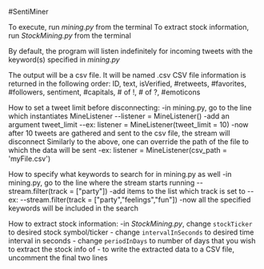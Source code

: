 #SentiMiner

To execute, run *mining.py* from the terminal
To extract stock information, run *StockMining.py* from the terminal

By default, the program will listen indefinitely for incoming tweets with the keyword(s) specified in *mining.py*

The output will be a csv file.  It will be named <Timestamp of first tweet collected>.csv
CSV file information is returned in the following order:
ID, text, isVerified, #retweets, #favorites, #followers, sentiment, #capitals, # of !, # of ?, #emoticons

How to set a tweet limit before disconnecting:
	-in mining.py, go to the line which instantiates MineListener
		--listener = MineListener()
	-add an argument tweet_limit
		--ex: listener = MineListener(tweet_limit = 10)
	-now after 10 tweets are gathered and sent to the csv file, the stream will disconnect
Similarly to the above, one can override the path of the file to which the data will be sent
	-ex: listener = MineListener(csv_path = 'myFile.csv')

How to specify what keywords to search for in mining.py as well
	-in mining.py, go to the line where the stream starts running
		--stream.filter(track = ["party"])
	-add items to the list which track is set to
		--ex: --stream.filter(track = ["party","feelings","fun"])
	-now all the specified keywords will be included in the search

How to extract stock information:
	-in *StockMining.py*, change `stockTicker` to desired stock symbol/ticker
	- change `intervalInSeconds` to desired time interval in seconds
	- change `periodInDays` to number of days that you wish to extract the stock info of
	- to write the extracted data to a CSV file, uncomment the final two lines
